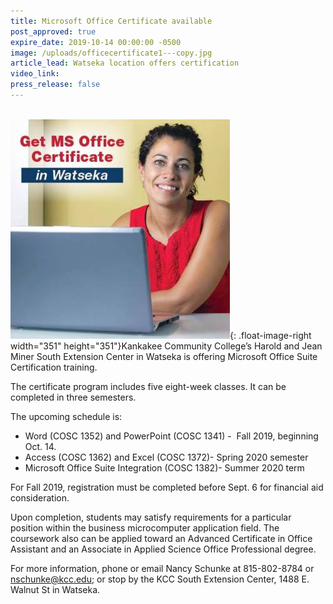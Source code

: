 ```yaml
---
title: Microsoft Office Certificate available
post_approved: true
expire_date: 2019-10-14 00:00:00 -0500
image: /uploads/officecertificate1---copy.jpg
article_lead: Watseka location offers certification
video_link:
press_release: false
---
```


<br>![](/uploads/officecertificate1---copy.jpg){: .float-image-right width="351" height="351"}Kankakee Community College’s Harold and Jean Miner South Extension Center in Watseka is offering Microsoft Office Suite Certification training.&nbsp;

The certificate program includes five eight-week classes. It can be completed in three semesters.

The upcoming schedule is:

* Word (COSC 1352) and PowerPoint (COSC 1341) -&nbsp; Fall 2019, beginning Oct. 14.&nbsp;
* Access (COSC 1362) and Excel (COSC 1372)- Spring 2020 semester
* Microsoft Office Suite Integration (COSC 1382)- Summer 2020 term

For Fall 2019, registration must be completed before Sept. 6 for financial aid consideration.

Upon completion, students may satisfy requirements for a particular position within the business microcomputer application field. The coursework also can be applied toward an Advanced Certificate in Office Assistant and an Associate in Applied Science Office Professional degree.

For more information, phone or email Nancy Schunke at 815-802-8784 or [nschunke@kcc.edu](mailto:nschunke@kcc.edu); or stop by the KCC South Extension Center, 1488 E. Walnut St in Watseka.
